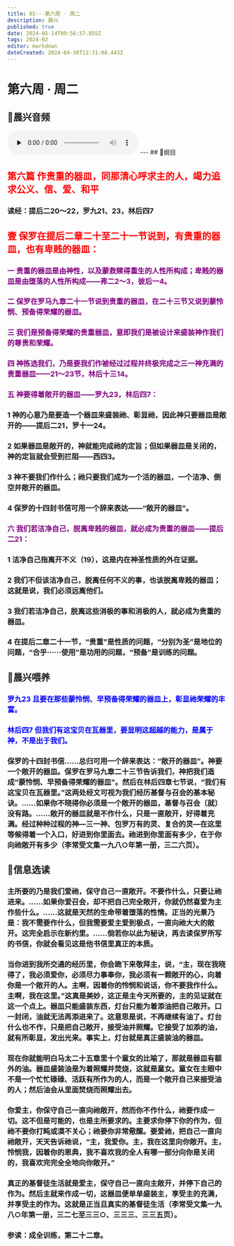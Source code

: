 ```yaml
---
title: 02---第六周 · 周二
description: 晨兴
published: true
date: 2024-05-14T09:56:57.855Z
tags: 2024-02
editor: markdown
dateCreated: 2024-04-30T12:31:08.443Z
---
```


# 第六周 · 周二
## 🎵晨兴音频
<audio id="audio" controls="" preload="none">
      <source id="mp3" src="/2024-02/week6/week6day2.mp3">
</audio>
---
## 📖纲目

## <font color=red>第六篇   作贵重的器皿，同那清心呼求主的人，竭力追求公义、信、爱、和平</font>

### 读经：提后二20～22，罗九21、23，林后四7

## <font color=red>壹   保罗在提后二章二十至二十一节说到，有贵重的器皿，也有卑贱的器皿：</font>

### <font color=purple>一   贵重的器皿是由神性，以及蒙救赎得重生的人性所构成；卑贱的器皿是由堕落的人性所构成——弗二2～3，彼后一4。</font>

### <font color=purple>二   保罗在罗马九章二十一节说到贵重的器皿，在二十三节又说到蒙怜悯、预备得荣耀的器皿。</font>

### <font color=purple>三   我们是预备得荣耀的贵重器皿，意即我们是被设计来盛装神作我们的尊贵和荣耀。</font>

### <font color=purple>四   神拣选我们，乃是要我们作被经过过程并终极完成之三一神充满的贵重器皿——21～23节，林后十三14。</font>

### <font color=purple>五   神要得着敞开的器皿——罗九23，林后四7：</font>

### 1   神的心意乃是要造一个器皿来盛装祂、彰显祂，因此神只要器皿是敞开的——提后二21，罗十一24。

### 2   如果器皿是敞开的，神就能完成祂的定旨；但如果器皿是关闭的，神的定旨就会受到拦阻——西四3。

### 3   神不要我们作什么；祂只要我们成为一个活的器皿，一个洁净、倒空并敞开的器皿。

### 4   保罗的十四封书信可用一个辞来表达——“敞开的器皿”。

### <font color=purple>六   我们若洁净自己，脱离卑贱的器皿，就必成为贵重的器皿——提后二21：</font>

### 1   洁净自己指离开不义（19），这是内在神圣性质的外在证据。

### 2   我们不但该洁净自己，脱离任何不义的事，也该脱离卑贱的器皿；这就是说，我们必须远离他们。

### 3   我们若洁净自己，脱离这些消极的事和消极的人，就必成为贵重的器皿。

### 4   在提后二章二十一节，“贵重”是性质的问题，“分别为圣”是地位的问题，“合乎······使用”是功用的问题，“预备”是训练的问题。

## 📖晨兴喂养

### <font color=blue>**罗九23**    **且要在那些蒙怜悯、早预备得荣耀的器皿上，彰显祂荣耀的丰富。**</font>

### <font color=blue>**林后四7**    **但我们有这宝贝在瓦器里，要显明这超越的能力，是属于神，不是出于我们。**</font>

### 保罗的十四封书信……总归可用一个辞来表达：“敞开的器皿”。神要一个敞开的器皿。保罗在罗马九章二十三节告诉我们，神把我们造成“蒙怜悯、早预备得荣耀的器皿”。然后在林后四章七节说，“我们有这宝贝在瓦器里。”这两处经文可视为我们经历基督与召会的基本秘诀。……如果你不晓得你必须是一个敞开的器皿，基督与召会〔就〕没有路。……敞开的器皿就是不作什么，只是一直敞开，好得着充满。经过种种过程的神—三一神、包罗万有的灵、复合的灵—在这里等候得着一个入口，好进到你里面去。祂进到你里面有多少，在于你向祂敞开有多少（李常受文集一九八○年第一册，三二六页）。

## 📖信息选读

### 主所要的乃是我们爱祂，保守自己一直敞开。不要作什么，只要让祂进来。……如果你爱召会，却不把自己完全敞开，你就仍然喜爱为主作些什么。……这就是天然的生命带着堕落的性情。正当的光景乃是：我不需要作什么，但我需要爱主爱到极点，一直向祂大大的敞开。这完全启示在新约里。……倘若你以此为秘诀，再去读保罗所写的书信，你就会看见这是他书信里真正的本质。

### 当你进到我所交通的经历里，你会跪下来敬拜主，说，“主，现在我晓得了，我必须爱你，必须尽力事奉你，我必须有一颗敞开的心，向着你是一个敞开的人。主啊，因着你的怜悯和说话，你不要我作什么。主啊，我在这里。”这真是美妙，这正是主今天所要的，主的见证就在这一个点上。器皿只能盛装东西，灯台只能为着添油把自己敞开。口一封闭，油就无法再添进来了。这意思是说，不再继续有油了。灯台什么也不作，只是把自己敞开，接受油并照耀。它接受了加添的油，就有所彰显，发出光来。事实上，灯台就是真正盛装油的器皿。

### 现在你就能明白马太二十五章里十个童女的比喻了，那就是器皿有额外的油。器皿盛装油是为着照耀并焚烧，这就是童女。童女在主眼中不是一个忙忙碌碌、活跃有所作为的人，而是一个敞开自己来接受油的人；然后油会从里面焚烧而照耀出去。

### 你爱主，你保守自己一直向祂敞开，然而你不作什么，祂要作成一切。这不但是可能的，也是主所要求的。主要求你停下你的作为，但祂不要你打盹或漠不关心；祂要你非常儆醒。要爱祂，把自己一直向祂敞开，天天告诉祂说，“主，我爱你。主，我在这里向你敞开。主，怜悯我，因着你的恩典，我不喜欢我的全人有哪一部分向你是关闭的，我喜欢完完全全地向你敞开。”

### 真正的基督徒生活就是爱主，保守自己一直向主敞开，并停下自己的作为。然后主就来作成一切，这器皿便单单盛装主，享受主的充满，并享受主的作为。这就是正当且真实的基督徒生活（李常受文集一九八○年第一册，三二七至三三○、三三三、三三五页）。

### 参读：成全训练，第二十二章。
<!-- Google tag (gtag.js) -->
<script async src="https://www.googletagmanager.com/gtag/js?id=G-1P8709Z16T"></script>
<script>
  window.dataLayer = window.dataLayer || [];
  function gtag(){dataLayer.push(arguments);}
  gtag('js', new Date());

  gtag('config', 'G-1P8709Z16T');
</script>